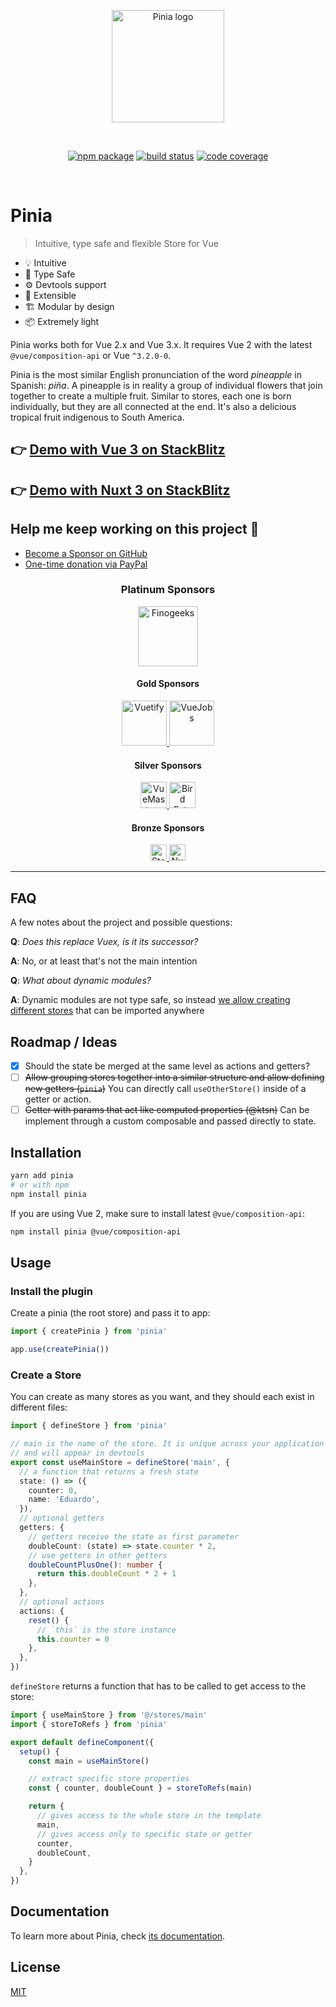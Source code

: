 <p align="center">
  <a href="https://pinia.vuejs.org" target="_blank" rel="noopener noreferrer">
    <img width="180" src="https://pinia.vuejs.org/logo.svg" alt="Pinia logo">
  </a>
</p>
<br/>
<p align="center">
  <a href="https://npmjs.com/package/pinia"><img src="https://badgen.net/npm/v/pinia" alt="npm package"></a>
  <a href="https://github.com/vuejs/pinia/actions/workflows/test.yml?query=branch%3Av2"><img src="https://github.com/vuejs/pinia/workflows/test/badge.svg?branch=v2" alt="build status"></a>
  <a href="https://codecov.io/github/vuejs/pinia"><img src="https://badgen.net/codecov/c/github/vuejs/pinia/v2" alt="code coverage"></a>
</p>
<br/>

# Pinia

> Intuitive, type safe and flexible Store for Vue

- 💡 Intuitive
- 🔑 Type Safe
- ⚙️ Devtools support
- 🔌 Extensible
- 🏗 Modular by design
- 📦 Extremely light

Pinia works both for Vue 2.x and Vue 3.x. It requires Vue 2 with the latest `@vue/composition-api` or Vue `^3.2.0-0`.

Pinia is the most similar English pronunciation of the word _pineapple_ in Spanish: _piña_. A pineapple is in reality a group of individual flowers that join together to create a multiple fruit. Similar to stores, each one is born individually, but they are all connected at the end. It's also a delicious tropical fruit indigenous to South America.

## 👉 [Demo with Vue 3 on StackBlitz](https://stackblitz.com/github/piniajs/example-vue-3-vite)

## 👉 [Demo with Nuxt 3 on StackBlitz](https://stackblitz.com/github/piniajs/example-nuxt-3)

## Help me keep working on this project 💚

- [Become a Sponsor on GitHub](https://github.com/sponsors/posva)
- [One-time donation via PayPal](https://paypal.me/posva)

<!--sponsors start-->
<h3 align="center">Platinum Sponsors</h3>
  <p align="center">
    <a href="https://www.finclip.com/#/home?from=vue" target="_blank" rel="noopener noreferrer">
      <picture>
        <source srcset="https://posva-sponsors.pages.dev/logos/fincliplogo_white_svg.svg" media="(prefers-color-scheme: dark)" height="96px" alt="Finogeeks" />
        <img src="https://posva-sponsors.pages.dev/logos/fincliplogo_black_svg.svg" height="96px" alt="Finogeeks" />
      </picture>
    </a>
  </p>

<h4 align="center">Gold Sponsors</h4>
  <p align="center">
    <a href="https://www.vuetifyjs.com/" target="_blank" rel="noopener noreferrer">
      <picture>
        <source srcset="https://posva-sponsors.pages.dev/logos/vuetify-logo-dark-text.svg" media="(prefers-color-scheme: dark)" height="72px" alt="Vuetify" />
        <img src="https://posva-sponsors.pages.dev/logos/vuetify-logo-light-text.svg" height="72px" alt="Vuetify" />
      </picture>
    </a>
    <a href="https://vuejobs.com/?utm_source=vuerouter&utm_campaign=sponsor" target="_blank" rel="noopener noreferrer">
      <picture>
        <source srcset="https://posva-sponsors.pages.dev/logos/vuejobs.svg" media="(prefers-color-scheme: dark)" height="72px" alt="VueJobs" />
        <img src="https://posva-sponsors.pages.dev/logos/vuejobs.svg" height="72px" alt="VueJobs" />
      </picture>
    </a>
  </p>

<h4 align="center">Silver Sponsors</h4>
  <p align="center">
    <a href="https://www.vuemastery.com/" target="_blank" rel="noopener noreferrer">
      <picture>
        <source srcset="https://posva-sponsors.pages.dev/logos/vuemastery-dark.png" media="(prefers-color-scheme: dark)" height="42px" alt="VueMastery" />
        <img src="https://posva-sponsors.pages.dev/logos/vuemastery-light.svg" height="42px" alt="VueMastery" />
      </picture>
    </a>
    <a href="https://birdeatsbug.com/?utm_source=vuerouter&utm_medium=sponsor&utm_campaign=silver" target="_blank" rel="noopener noreferrer">
      <picture>
        <source srcset="https://posva-sponsors.pages.dev/logos/birdeatsbug-light.svg" media="(prefers-color-scheme: dark)" height="42px" alt="Bird Eats Bug" />
        <img src="https://posva-sponsors.pages.dev/logos/birdeatsbug-dark.svg" height="42px" alt="Bird Eats Bug" />
      </picture>
    </a>
  </p>

<h4 align="center">Bronze Sponsors</h4>
  <p align="center">
    <a href="https://storyblok.com" target="_blank" rel="noopener noreferrer">
      <picture>
        <source srcset="https://posva-sponsors.pages.dev/logos/storyblok.png" media="(prefers-color-scheme: dark)" height="26px" alt="Storyblok" />
        <img src="https://posva-sponsors.pages.dev/logos/storyblok.png" height="26px" alt="Storyblok" />
      </picture>
    </a>
    <a href="https://nuxtjs.org" target="_blank" rel="noopener noreferrer">
      <picture>
        <source srcset="https://posva-sponsors.pages.dev/logos/nuxt-dark.svg" media="(prefers-color-scheme: dark)" height="26px" alt="NuxtJS" />
        <img src="https://posva-sponsors.pages.dev/logos/nuxt-light.svg" height="26px" alt="NuxtJS" />
      </picture>
    </a>
  </p>
<!--sponsors end-->

---

## FAQ

A few notes about the project and possible questions:

**Q**: _Does this replace Vuex, is it its successor?_

**A**: No, or at least that's not the main intention

**Q**: _What about dynamic modules?_

**A**: Dynamic modules are not type safe, so instead [we allow creating different stores](https://pinia.vuejs.org/cookbook/composing-stores.html) that can be imported anywhere

## Roadmap / Ideas

- [x] Should the state be merged at the same level as actions and getters?
- [ ] ~~Allow grouping stores together into a similar structure and allow defining new getters (`pinia`)~~
      You can directly call `useOtherStore()` inside of a getter or action.
- [ ] ~~Getter with params that act like computed properties (@ktsn)~~ Can be implement through a custom composable and passed directly to state.

## Installation

```bash
yarn add pinia
# or with npm
npm install pinia
```

If you are using Vue 2, make sure to install latest `@vue/composition-api`:

```bash
npm install pinia @vue/composition-api
```

## Usage

### Install the plugin

Create a pinia (the root store) and pass it to app:

```js
import { createPinia } from 'pinia'

app.use(createPinia())
```

### Create a Store

You can create as many stores as you want, and they should each exist in different files:

```ts
import { defineStore } from 'pinia'

// main is the name of the store. It is unique across your application
// and will appear in devtools
export const useMainStore = defineStore('main', {
  // a function that returns a fresh state
  state: () => ({
    counter: 0,
    name: 'Eduardo',
  }),
  // optional getters
  getters: {
    // getters receive the state as first parameter
    doubleCount: (state) => state.counter * 2,
    // use getters in other getters
    doubleCountPlusOne(): number {
      return this.doubleCount * 2 + 1
    },
  },
  // optional actions
  actions: {
    reset() {
      // `this` is the store instance
      this.counter = 0
    },
  },
})
```

`defineStore` returns a function that has to be called to get access to the store:

```ts
import { useMainStore } from '@/stores/main'
import { storeToRefs } from 'pinia'

export default defineComponent({
  setup() {
    const main = useMainStore()

    // extract specific store properties
    const { counter, doubleCount } = storeToRefs(main)

    return {
      // gives access to the whole store in the template
      main,
      // gives access only to specific state or getter
      counter,
      doubleCount,
    }
  },
})
```

## Documentation

To learn more about Pinia, check [its documentation](https://pinia.vuejs.org).

## License

[MIT](http://opensource.org/licenses/MIT)
